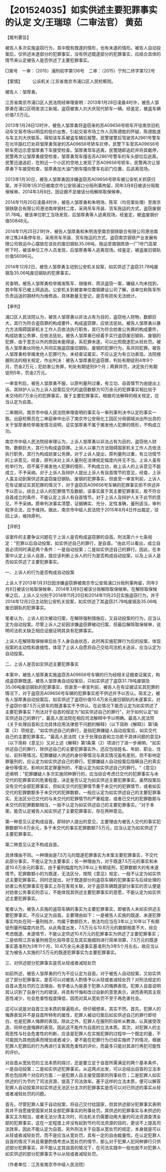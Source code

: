 # 【201524035】如实供述主要犯罪事实的认定 文/王瑞琼（二审法官） 黄茹

【裁判要旨】

被告人多次实施盗窃行为，其中既有既遂的情形，也有未遂的情形。被告人自动投案后，仅供述未遂部分的犯罪事实，没有供述既遂部分的犯罪事实，应结合具体的情节来认定被告人是否供述了主要犯罪事实。

□案号　一审：（2015）浦刑初字第136号　二审：（2015）宁刑二终字第122号

【案情】 　　公诉机关:江苏省南京市浦口区人民检察院。

被告人：邹厚勇。

江苏省南京市浦口区人民法院经审理查明：2013年1月28日凌晨4时许，被告人邹厚勇在浦口区明发滨江新城，盗窃被害人刘大庆现代轿车一辆。经鉴定，被盗车辆价值7.5万元。

2013年1月28日12时许，被告人邹厚勇将盗窃来的苏A096S6号轿车开往南京旧机动车交易市场以明显的低价出售，引起交易市场工作人员陈德胜的怀疑，陈德胜遂与车主刘大庆联系，得知该车系被盗车辆后报警。民警接警后驾驶苏A2861号警车在光华路红灯处将邹厚勇驾驶的苏A096S6号轿车拦停，民警下车至苏A096S6号轿车旁边示意邹厚勇下车接受检查。邹厚勇驾车逃离，民警随即追赶并将其截停，民警再次让邹厚勇接受检查，邹厚勇驾车撞击苏A2861号警车的车头部位后逃离。民警迅速追赶，在附近一个小区的空地上发现了苏A096S6号轿车，民警再次让邹厚勇下车接受检查，邹厚勇加大油门倒车撞向警车右前门位置，后逃离现场。

2013年1月30日，被告人邹厚勇因涉嫌盗窃苏A096S6号轿车被公安机关抓获归案，并于同年1月31日被南京市公安局浦口分局刑事拘留，同年3月8日被该分局取保候审。2014年3月8日，因证据不足被该分局解除取保候审。

2014年11月20日凌晨4时许，被告人邹厚勇和朱明浩、陈军（均另案处理）至南京钢铁联合有限公司港池南岸钢材二库，采用吊车吊装、货车拖运的方式，盗窃废钢31.78吨，被该单位职工当场发现，后邹厚勇等人逃离现场。经鉴定，被盗废钢价值50848元。

2014年11月25日21时许，被告人邹厚勇和朱明浩至南京钢铁联合有限公司港池南岸江焦24条停车处，采用吊车吊装、货车拖运的方式，盗窃南京钢铁产业发展有限公司铁运中心摆放在该处的废旧钢轨35.06吨，拖运至南钢炼铁一厂1号门高架桥下时，被该单位工作人员发现，后邹厚勇等人逃离现场。经鉴定，被盗废旧钢轨价值56096元。

2014年12月2日，被告人邹厚勇主动到公安机关投案，如实供述了盗窃31.78吨废钢及35.06吨废旧钢轨的犯罪事实。

另查明，被告人邹厚勇检举揭发陈军、胡维祥、蒋浜盗窃一案，嫌疑人均未找到，其中陈军已被上网追逃。公安机关到被害单位南钢建设公司了解，该单位称陈军所负责运送的钢材均为维修品，具体数量无登记，是否有损失无法统计。

【审判】

浦口区人民法院认为，被告人邹厚勇以非法占有为目的，盗窃他人财物，数额巨大，其行为符合盗窃罪的构成要件，构成盗窃罪，应依法惩处。被告人邹厚勇以暴力方法阻碍国家机关工作人员依法执行职务，其行为符合妨害公务罪的构成要件，构成妨害公务罪，应依法惩处。被告人邹厚勇已经着手实行盗窃废旧钢轨、废钢的犯罪，由于意志以外的原因未能得逞，系犯罪未遂，可以比照既遂犯从轻处罚。被告人邹厚勇伙同他人共同实施盗窃废旧钢轨、废钢的犯罪行为，系共同犯罪。被告人邹厚勇检举揭发他人犯罪行为，未经查证属实，不应认定为有立功表现。法院根据刑法的相关规定，作出判决：被告人邹厚勇犯盗窃罪，判处有期徒刑4年9个月，罚金2万元；犯妨害公务罪，判处有期徒刑9个月；两罪并罚，决定执行有期徒刑5年，罚金2万元。

一审宣判后，被告人邹厚勇不服，以原判量刑过重，有立功、自首情节为由提出上诉。其辩护人认为上诉人投案后交代的盗窃数额为10万余元的犯罪事实相比较于未交待的7万余元的犯罪事实，属于主要犯罪事实，根据司法解释的相关规定，应当认定为自首。

二审期间，南京市中级人民法院审理查明的事实与一审刑事判决书认定的事实一致。出庭检察员在二审庭审中出示了南京市公安局化工园区分局钢城派出所出具的关于邹厚勇检举揭发情况说明，证实邹厚勇不属于揭发他人犯罪的情形，不构成立功。

南京市中级人民法院经审理认为，上诉人邹厚勇以非法占有为目的，盗窃他人财物，数额巨大，其行为构成盗窃罪。上诉人以暴力方法阻碍国家机关工作人员依法执行职务，其行为构成妨害公务罪。对于上诉人提出，原判量刑过重，有立功情节的上诉意见，经查，原判决对上诉人量刑在法律规定幅度内并无不当。上诉人虽有检举行为，但不属于揭发他人犯罪的情形，不构成立功，故上诉人的上诉意见不能成立，不予采纳。对于上诉人及辩护人提出上诉人有自首情节的意见，经查，上诉人虽主动到案供述其盗窃废旧钢轨、废钢的犯罪事实，但直至一审宣判前，上诉人在有证据证实其犯罪的情况下，对于盗窃苏A096S6号车辆的犯罪事实拒不供述并予以否认，综合上诉人的犯罪情节及数额，该事实属于其主要犯罪事实，故不符合自首成立的条件，不能认定上诉人有自首情节。对于上诉人及辩护人关于此节的意见，不予采纳。原审判决事实清楚，证据确实、充分，定性准确，量刑适当，审判程序合法，应予维持。据此，南京市中级人民法院于2015年8月4日作出裁定，驳回上诉，维持原判。

【评析】

该案件的主要争议问题在于上诉人是否构成盗窃罪的自首。刑法第六十七条规定："犯罪以后自动投案，如实供述自己的罪行，是自首。"由此可以看出，成立自首必须同时满足两个条件：一是自动投案；二是如实供述自己的罪行。因此，在本案中认定上诉人自首，就应该判断上诉人的行为是否构成自动投案，以及上诉人是否如实供述了主要犯罪事实。

一、上诉人的行为是否构成自动投案

上诉人于2013年1月31日因涉嫌盗窃罪被南京市公安局浦口分局刑事拘留，同年3月8日被该分局取保候审，2014年3月8日被该分局解除取保候审。在解除取保候审之后，上诉人又分别于2014年11月20日和2014年11月25日实施盗窃行为，并于2014年12月2日主动到公安机关投案，如实供述了其盗窃21.78吨废钢及35.06吨废旧钢轨的犯罪事实。

笔者认为，上诉人初次被动归案，在解除强制措施后，又自动投案的行为，应当认定为自动投案。尽管上诉人之前因涉嫌盗窃罪被动归案，但最后解除取保候审，说明司法机关缺乏相应证据证明其具有犯罪事实。

上诉人在解除取保候审后处于人身自由状态，此时再实施犯罪行为后的投案，体现投案的主动性和直接性，体现了上诉人自愿将自己交给司法机关追诉，应当认定为自动投案。

二、上诉人是否如实供述主要犯罪事实

本案中，被告人邹厚勇实施盗窃苏A096S6号车辆的行为经相关证据查证属实，构成盗窃罪既遂。被告人邹厚勇自动投案后，只如实供述了盗窃31.78吨废钢及35.06吨废旧钢轨的犯罪事实，但直至一审宣判前，被告人在有证据证实其犯罪的情况下，对于盗窃苏A096S6号车辆的犯罪事实拒不供述并予以否认。简言之，被告人邹厚勇自动投案后，如实供述了盗窃价值10.6万余元废旧钢轨的未遂事实，对于盗窃价值7.5万元轿车的既遂事实不予供认。在此情况下能否认定为如实供述了主要犯罪事实？刑法对于自首的规定为"如实供述自己的罪行"，对于如何认定"如实供述自己的罪行"，最高人民法院在相应司法解释中予以明确。最高人民法院《关于处理自首和立功具体应用法律若干问题的解释》（以下简称《解释》）第1条第（2）项规定，"如实供述自己的罪行，是指犯罪嫌疑人自动投案后，如实交代自己的主要犯罪事实。"最高人民法院《关于处理自首和立功若干具体问题的意见》（以下简称《意见》）又对上述《解释》第1条第（2）项进行了进一步阐明，"如实供述自己的罪行，除供述自己的主要犯罪事实外，还应包括姓名、年龄、职业、住址、前科等情况。犯罪嫌疑人供述的身份等情况与真实情况虽有差别，但不影响定罪量刑的，应认定为如实供述自己的罪行。犯罪嫌疑人自动投案后隐瞒自己的真实身份等情况，影响对其定罪量刑的，不能认定为如实供述自己的罪行。"《意见》还阐明："犯罪嫌疑人多次实施同种罪行的，应当综合考虑已交代的犯罪事实与未交代的犯罪事实的危害程度，决定是否认定为如实供述主要犯罪事实。虽然投案后没有交代全部犯罪事实，但如实交代的犯罪情节重于未交代的犯罪情节，或者如实交代的犯罪数额多于未交代的犯罪数额，一般应认定为如实供述自己的主要犯罪事实。无法区分已交代的与未交代的犯罪情节的严重程度，或者已交代的犯罪数额与未交代的犯罪数额相当，一般不认定为如实供述自己的主要犯罪事实。"对于本案，能否认定被告人如实供述了主要犯罪事实，存在两种意见。

第一种意见认定构成自首。即辩护人提出的意见，主要理由为被告人交代的事实犯罪数额10.6万余元，多于未交代的事实犯罪数额7.5万元，应当认定为如实供述了主要犯罪事实。

第二种意见认定不构成自首。

具体理由不同。一种理由是7.5万元的既遂犯罪事实为本案主要犯罪事实，不交代此部分事实，不能认定为主要事实；另一种理由为，对于既遂7.5万元的事实和未遂10.6万余元的事实，由于量刑幅度均为3年以上有期徒刑，犯罪数额大的有未遂情节，犯罪数额小的为既遂，无法区分，按照《意见》规定，一般不认定为如实供述主要犯罪事实。同时还提出，对于既遂部分的盗窃车辆的犯罪事实与后续处理的妨害公务犯罪事实在事实上存在客观关联，对于盗窃车辆既遂部分事实的否认便是对妨害公务事实的否认，不能体现其供述主要犯罪事实的意愿，不能认定为如实供述主要犯罪事实。

笔者认为，被告人实施的盗窃车辆的事实为主要犯罪事实，即被告人未如实供述主要犯罪事实，不应认定为自首。主要理由如下：一是被告人实施的既遂、未遂犯罪事实均处在同一量刑档次，均属于数额巨大，依法均应当在3年以上10年以下有期徒刑量刑幅度内处罚。从此角度出发，7.5万元与10.6万元的数额相差不大，综合考虑既遂、未遂情节，不能认定供述10.6万元的犯罪事实为供述了主要犯罪事实；二是依照江苏省量刑规范化指导意见及其实施细则进行简单测算，7.5万元的既遂事实基准刑为3年11个月，10.6万余元未遂事实基准刑为3年5个月左右，故应当认定为被告人实施的7.5万元的既遂犯罪事实为主要犯罪事实。

三、对供述部分犯罪事实是否从轻或者减轻处罚

如前所述，被告人邹厚勇的行为不应认定为自首。对于被告人自动投案，又如实供述了部分犯罪事实，是否可以对被告人酌情予以从轻或者减轻处罚？对刑法规定的自首从宽处罚的立法理由，有学者认为是基于犯罪人的悔罪表现。犯罪人自首说明其认识到了自身行为的错误，并具有忏悔和改过自新的意思表示，进而表明其主观恶性减少，社会危害性程度降低，因而对其从宽处罚不至于再危害社会。

这可以说是对自首立法本质的普遍观点。但仔细想来，其实不然。首先，犯罪人的悔罪表现并不是自首所特有的属性，犯罪人被动归案后如实供述自己的罪行即坦白，也是犯罪人悔罪的表现。除此之外，犯罪人在服刑阶段听从教诲，认真接受改造，同样也是悔罪的表现，因此这不能作为自首的立法本质。其次，对犯罪人的主观恶性与社会危害性的判断，应该是犯罪人在实施犯罪的过程中一个既定的量，不可能因为其他因素而增加或者减少，更不能在犯罪行为已经实施终了的情况，根据犯罪人犯罪后的行为再进行主客观危害性的评价，而最多只能对其进行再犯可能性的评价。

对自首从宽处罚的立法本质的探讨，还是要立足于自首所需满足的两个基本条件，一是自动投案；二是如实供述犯罪事实。从这两点出发，可以总结出自首的立法本质也包括两个对应的方面：一是犯罪人自主接受国家的刑事处罚；二是犯罪人如实供述的行为节约了司法资源，提高了司法效率。基于这样的立法本质，便可以解答犯罪人自动投案并如实供述无法区分主次的犯罪事实是否可以对已供述的事实从轻或者减轻处罚的问题。

首先，尽管犯罪人属于自动投案，将自己交付给国家，但其供述部分犯罪事实表明其并不自愿接受国家对其全部犯罪事实的刑事处罚。其供述的犯罪事实与未供述的事实主次相当，或者无法分清主次时，司法机关仍需要动用大量的司法资源查清全部的犯罪事实，这在一定程度上并没有起到节约司法资源的目的，更谈不上提高司法效率，因此不能认定为自首。另外刑法关于自首从宽处罚的规定，本身就是可以从轻或者减轻处罚，而不是应当从宽处罚，具有一定的自由裁量性。在认定犯罪人自首的情况下尚且需要酌情考虑从宽处罚的情节，那么对于犯罪人犯同种罪行只供述部分犯罪事实，并不能认定其自首的情况下，在司法实践中一般也就不对犯罪人如实供述的部分犯罪事实予以从轻或者减轻处罚。

（作者单位：江苏省南京市中级人民法院）